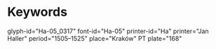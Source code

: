 # Keywords
glyph-id="Ha-05_0317"
font-id="Ha-05"
printer-id="Ha"
printer="Jan Haller"
period="1505–1525"
place="Kraków"
PT plate="168"
